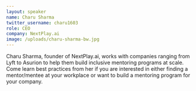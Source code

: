 ```yaml
---
layout: speaker
name: Charu Sharma
twitter_username: charu1603
role: CEO
company: NextPlay.ai
image: /uploads/charu-sharma-bw.jpg
---
```


Charu Sharma, founder of NextPlay.ai, works with companies ranging from Lyft to Asurion to help them build inclusive mentoring programs at scale. Come learn best practices from her if you are interested in either finding a mentor/mentee at your workplace or want to build a mentoring program for your company.